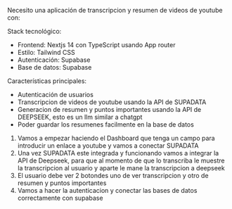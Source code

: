 Necesito una aplicación de transcripcion y resumen de videos de youtube con:

Stack tecnológico:

- Frontend: Nextjs 14 con TypeScript usando App router
- Estilo: Tailwind CSS
- Autenticación: Supabase
- Base de datos: Supabase

Características principales:

- Autenticación de usuarios
- Transcripcion de videos de youtube usando la API de SUPADATA
- Generacion de resumen y puntos importantes usando la API de DEEPSEEK, esto es un llm similar a chatgpt
- Poder guardar los resumenes facilmente en la base de datos
1. Vamos a empezar haciendo el Dashboard que tenga un campo para introducir un enlace a youtube y vamos a conectar SUPADATA
2. Una vez SUPADATA este integrada y funcionando vamos a integrar la API de Deepseek, para que al momento de que lo transcriba le muestre la transcripcion al usuario y aparte le mane la transcripcion a deepseek
3. El usuario debe ver 2 botondes uno de ver transcripcion y otro de resumen y puntos importantes
4. Vamos a hacer la autenticacion y conectar las bases de datos correctamente con supabase